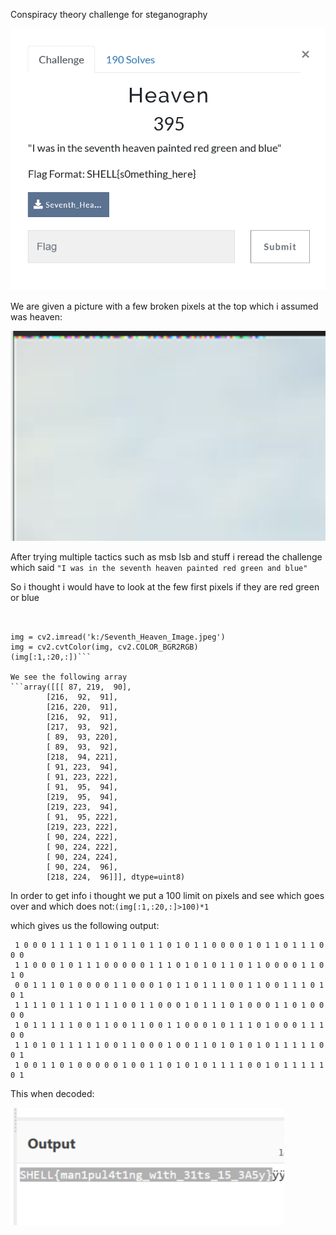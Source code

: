 Conspiracy theory challenge for steganography

![](2022-08-13-09-22-43.png)

We are given a picture with a few broken pixels at the top which i assumed was heaven:   

![](2022-08-13-09-23-48.png)

After trying multiple tactics such as msb lsb and stuff i reread the challenge which said `"I was in the seventh heaven painted red green and blue"`   

So i thought i would have to look at the few first pixels if they are red green or blue   

```import cv2
 

img = cv2.imread('k:/Seventh_Heaven_Image.jpeg')
img = cv2.cvtColor(img, cv2.COLOR_BGR2RGB)
(img[:1,:20,:])```   

We see the following array
```array([[[ 87, 219,  90],
        [216,  92,  91],
        [216, 220,  91],
        [216,  92,  91],
        [217,  93,  92],
        [ 89,  93, 220],
        [ 89,  93,  92],
        [218,  94, 221],
        [ 91, 223,  94],
        [ 91, 223, 222],
        [ 91,  95,  94],
        [219,  95,  94],
        [219, 223,  94],
        [ 91,  95, 222],
        [219, 223, 222],
        [ 90, 224, 222],
        [ 90, 224, 222],
        [ 90, 224, 224],
        [ 90, 224,  96],
        [218, 224,  96]]], dtype=uint8)
```


In order to get info i thought we put a 100 limit on pixels and see which goes over and which does not:`(img[:1,:20,:]>100)*1`  

which gives us the following output:  
```0 1 0 1 0 0 1 1 0 1 0 0 1 0 0 0 0 1 0 0 0 1 0 1 0 1 0 0 1 1 0 0 0 1 0 0 1
 1 0 0 0 1 1 1 1 0 1 1 0 1 1 0 1 1 0 1 0 1 1 0 0 0 0 1 0 1 1 0 1 1 1 0 0 0
 1 1 0 0 0 1 0 1 1 1 0 0 0 0 0 1 1 1 0 1 0 1 0 1 1 0 1 1 0 0 0 0 1 1 0 1 0
 0 0 1 1 1 0 1 0 0 0 0 1 1 0 0 0 1 0 1 1 0 1 1 1 0 0 1 1 0 0 1 1 1 0 1 0 1
 1 1 1 1 0 1 1 1 0 1 1 1 0 0 1 1 0 0 0 1 0 1 1 1 0 1 0 0 0 1 1 0 1 0 0 0 0
 1 0 1 1 1 1 1 0 0 1 1 0 0 1 1 0 0 1 1 0 0 0 1 0 1 1 1 0 1 0 0 0 1 1 1 0 0
 1 1 0 1 0 1 1 1 1 1 0 0 1 1 0 0 0 1 0 0 1 1 0 1 0 1 0 1 0 1 1 1 1 1 0 0 1
 1 0 0 1 1 0 1 0 0 0 0 0 1 0 0 1 1 0 1 0 1 0 1 1 1 1 0 0 1 0 1 1 1 1 1 0 1
 ```


This when decoded:  


![](2022-08-13-09-31-23.png)